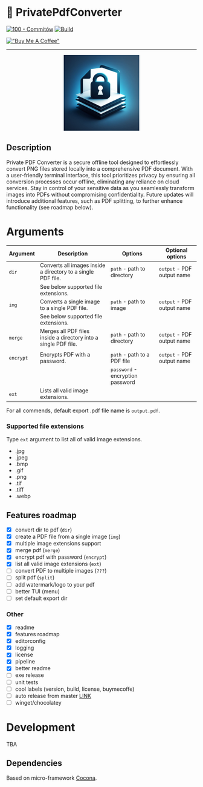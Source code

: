 # 🔎 PrivatePdfConverter

[![100 - Commitów](https://img.shields.io/badge/100-Commitów-2ea44f)](https://100commitow.pl/) [![Build](https://github.com/jurczewski/private-pdf-converter/actions/workflows/build.yaml/badge.svg)](https://github.com/jurczewski/private-pdf-converter/actions/workflows/build.yaml)

[!["Buy Me A Coffee"](https://www.buymeacoffee.com/assets/img/custom_images/orange_img.png)](https://www.buymeacoffee.com/jurczewski)

---

<div align="center">
  <img src="assets/logo.jpeg" width="200" height="200">
</div>

## Description

Private PDF Converter is a secure offline tool designed to effortlessly convert PNG files stored locally into a comprehensive PDF document. With a user-friendly terminal interface, this tool prioritizes privacy by ensuring all conversion processes occur offline, eliminating any reliance on cloud services. Stay in control of your sensitive data as you seamlessly transform images into PDFs without compromising confidentiality. Future updates will introduce additional features, such as PDF splitting, to further enhance functionality (see roadmap below).

# Arguments

| Argument  | Description                                                     | Options                          | Optional options           |
| --------- | --------------------------------------------------------------- | -------------------------------- | -------------------------- |
| `dir`     | Converts all images inside a directory to a single PDF file.    | `path` - path to directory       | `output` - PDF output name |
|           | See below supported file extensions.                            |                                  |                            |
| `img`     | Converts a single image to a single PDF file.                   | `path` - path to image           | `output` - PDF output name |
|           | See below supported file extensions.                            |                                  |                            |
| `merge`   | Merges all PDF files inside a directory into a single PDF file. | `path` - path to directory       | `output` - PDF output name |
|           |                                                                 |                                  |                            |
| `encrypt` | Encrypts PDF with a password.                                   | `path` - path to a PDF file      | `output` - PDF output name |
|           |                                                                 | `password` - encryption password |                            |
| `ext`     | Lists all valid image extensions.                               |                                  |                            |

For all commends, default export .pdf file name is `output.pdf`.

### Supported file extensions

Type `ext` argument to list all of valid image extensions.

- .jpg
- .jpeg
- .bmp
- .gif
- .png
- .tif
- .tiff
- .webp

## Features roadmap

- [x] convert dir to pdf (`dir`)
- [x] create a PDF file from a single image (`img`)
- [x] multiple image extensions support
- [x] merge pdf (`merge`)
- [x] encrypt pdf with password (`encrypt`)
- [x] list all valid image extensions (`ext`)
- [ ] convert PDF to multiple images (`???`)
- [ ] split pdf (`split`)
- [ ] add watermark/logo to your pdf
- [ ] better TUI (menu)
- [ ] set default export dir

### Other

- [x] readme
- [x] features roadmap
- [x] editorconfig
- [x] logging
- [x] license
- [x] pipeline
- [x] better readme
- [ ] exe release
- [ ] unit tests
- [ ] cool labels (version, build, license, buymecoffe)
- [ ] auto release from master [LINK](https://github.com/xoofx/dotnet-releaser)
- [ ] winget/chocolatey

# Development

TBA

## Dependencies

Based on micro-framework [Cocona](https://github.com/mayuki/Cocona).
